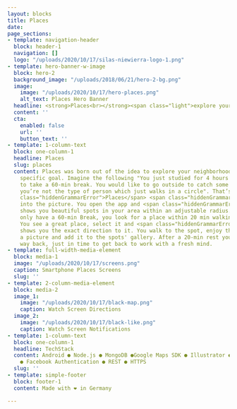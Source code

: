 ```yaml
---
layout: blocks
title: Places
date: 
page_sections:
- template: navigation-header
  block: header-1
  navigation: []
  logo: "/uploads/2020/10/17/silas-niewierra-logo-1.png"
- template: hero-banner-w-image
  block: hero-2
  background_image: "/uploads/2018/06/21/hero-2-bg.png"
  image:
    image: "/uploads/2020/10/17/hero-places.png"
    alt_text: Places Hero Banner
  headline: <strong>Places<br></strong><span class="light">explore your neighborhood</span>
  content: ''
  cta:
    enabled: false
    url: ''
    button_text: ''
- template: 1-column-text
  block: one-column-1
  headline: Places
  slug: places
  content: Places was born out of the idea to explore your neighborhood but with a
    specific goal. Imagine the following "You just studied for 4 hours and would like
    to take a 60-min break. You would like to go outside to catch some fresh air but
    you’re not the type of person which just walks in a circle". That’s where <span
    class="hiddenGrammarError">Places</span> <span class="hiddenGrammarError">comes</span>
    into the picture. You open the app and <span class="hiddenGrammarError">Places</span>
    shows you beautiful spots in your area within an adjustable radius. Since you
    only have a 60-min Break, you look for a place within 20 min walking distance.
    You see a great place, select it and <span class="hiddenGrammarError">Places</span>
    shows you the exact direction to it. You walk to the spot, enjoy the view, take
    a picture and add it to the spots' gallery. After a 20-min rest you're on your
    way back, just in time to get back to work with a fresh mind.
- template: full-width-media-element
  block: media-1
  image: "/uploads/2020/10/17/screens.png"
  caption: Smartphone Places Screens
  slug: ''
- template: 2-column-media-element
  block: media-2
  image_1:
    image: "/uploads/2020/10/17/black-map.png"
    caption: Watch Screen Directions
  image_2:
    image: "/uploads/2020/10/17/black-like.png"
    caption: Watch Screen Notifications
- template: 1-column-text
  block: one-column-1
  headline: TechStack
  content: Android ● Node.js ● MongoDB ●Google Maps SDK ● Illustrator ● Photoshop
    ● Facebook Authentication ● REST ● HTTPS
  slug: ''
- template: simple-footer
  block: footer-1
  content: Made with ❤︎ in Germany

---
```

